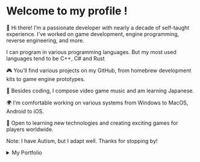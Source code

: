 # Welcome to my profile !

👋 Hi there! I’m a passionate developer with nearly a decade of self-taught experience. I’ve worked on game development, engine programming, reverse engineering, and more.

I can program in various programming languages. But my most used languages tend to be C++, C# and Rust

🎮 You’ll find various projects on my GitHub, from homebrew development kits to game engine prototypes.

🎵 Besides coding, I compose video game music and am learning Japanese.

🌍 I’m comfortable working on various systems from Windows to MacOS, Android to iOS.

🚀 Open to learning new technologies and creating exciting games for players worldwide. 

Note: I have Autism, but I adapt well. Thanks for stopping by! 
<details>
  <summary>My Portfolio</summary>
  
## Godot Engine Piano roll

https://github.com/SeleDreams/SeleDreams/assets/16335601/e0539604-f2e3-4926-a0ff-7b700ed43b5a

## Port of Godot Engine to Nintendo 3DS

https://github.com/SeleDreams/SeleDreams/assets/16335601/76069fe0-01e3-45a2-9682-02dc81b1847c

## Unity Engine modular 3D third person controller and modular combo system
https://github.com/SeleDreams/SeleDreams/assets/16335601/6f8f1bd3-11e7-49c4-8431-357e69ba7e6e


## Godot Engine modular 3D third person controller
https://github.com/SeleDreams/SeleDreams/assets/16335601/1eb76522-ab69-4b74-bee1-a6a44975d6fe

</details>
<!--
**SeleDreams/SeleDreams** is a ✨ _special_ ✨ repository because its `README.md` (this file) appears on your GitHub profile.
-->
